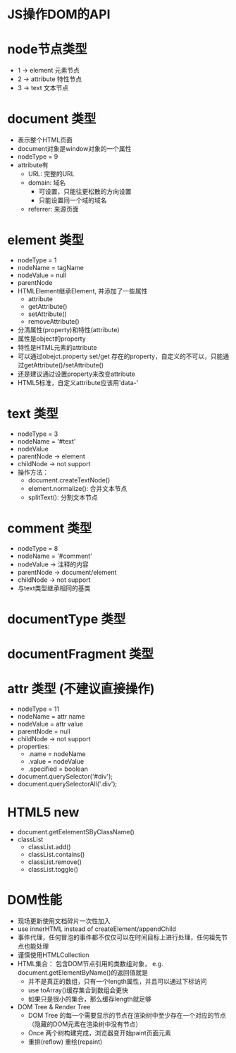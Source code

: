 # JS操作DOM的API

# node节点类型
- 1 -> element 元素节点
- 2 -> attribute 特性节点
- 3 -> text 文本节点

# document 类型
- 表示整个HTML页面
- document对象是window对象的一个属性
- nodeType = 9
- attribute有
	- URL: 完整的URL
	- domain: 域名 
		- 可设置，只能往更松散的方向设置
		- 只能设置同一个域的域名
	- referrer: 来源页面

# element 类型
- nodeType = 1
- nodeName = tagName
- nodeValue = null
- parentNode
- HTMLElement继承Element, 并添加了一些属性
	- attribute
 	- getAttribute()
 	- setAttribute()
 	- removeAttribute()
- 分清属性(property)和特性(attribute)
- 属性是object的property
- 特性是HTML元素的attribute
- 可以通过obejct.property set/get 存在的property，自定义的不可以，只能通过getAttribute()/setAttribute()
- 还是建议通过设置property来改变attribute
- HTML5标准，自定义attribute应该用'data-'

# text 类型
- nodeType = 3
- nodeName = '#text'
- nodeValue
- parentNode -> element
- childNode -> not support
- 操作方法：
    - document.createTextNode()
    - element.normalize(): 合并文本节点
    - splitText(): 分割文本节点

# comment 类型
- nodeType = 8
- nodeName = '#comment'
- nodeValue -> 注释的内容
- parentNode -> document/element
- childNode -> not support
- 与text类型继承相同的基类

# documentType 类型
# documentFragment 类型
# attr 类型 (不建议直接操作)
- nodeType = 11
- nodeName = attr name
- nodeValue = attr value
- parentNode = null
- childNode -> not support
- properties:
    - .name = nodeName 
    - .value = nodeValue
    - .specified = boolean
- document.querySelector('#div');
- document.querySelectorAll('.div');

# HTML5 new
- document.getEelementSByClassName()
- classList
    - classList.add()
    - classList.contains()
    - classList.remove()
    - classList.toggle()


# DOM性能
- 现场更新使用文档碎片一次性加入
- use innerHTML instead of createElement/appendChild
- 事件代理，任何冒泡的事件都不仅仅可以在时间目标上进行处理，任何祖先节点也能处理
- 谨慎使用HTMLCollection
- HTML集合： 包含DOM节点引用的类数组对象， e.g. document.getElementByName()的返回值就是
    - 并不是真正的数组，只有一个length属性，并且可以通过下标访问
    - use toArray()缓存集合到数组会更快
    - 如果只是很小的集合，那么缓存length就足够
- DOM Tree & Render Tree
    - DOM Tree 的每一个需要显示的节点在渲染树中至少存在一个对应的节点（隐藏的DOM元素在渲染树中没有节点）
    - Once 两个树构建完成，浏览器变开始paint页面元素
    - 重排(reflow) 重绘(repaint)
















